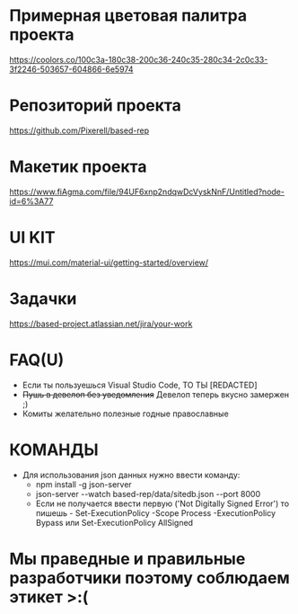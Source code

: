 # Примерная цветовая палитра проекта

https://coolors.co/100c3a-180c38-200c36-240c35-280c34-2c0c33-3f2246-503657-604866-6e5974

# Репозиторий проекта

https://github.com/Pixerell/based-rep

# Макетик проекта 

https://www.fiAgma.com/file/94UF6xnp2ndqwDcVyskNnF/Untitled?node-id=6%3A77

# UI KIT

https://mui.com/material-ui/getting-started/overview/

# Задачки

https://based-project.atlassian.net/jira/your-work

# FAQ(U)

* Если ты пользуешься Visual Studio Code, ТО ТЫ [REDACTED]
* ~~Пушь в девелоп без уведомления~~ Девелоп теперь вкусно замержен ;)
* Комиты желательно полезные годные православные

# КОМАНДЫ

* Для использования json данных нужно ввести команду:
  - npm install -g json-server
  - json-server --watch based-rep/data/sitedb.json --port 8000
  - Если не получается ввести первую ('Not Digitally Signed Error') то пишешь - Set-ExecutionPolicy -Scope Process -ExecutionPolicy Bypass или Set-ExecutionPolicy AllSigned

# Мы праведные и правильные разработчики поэтому соблюдаем этикет >:(
